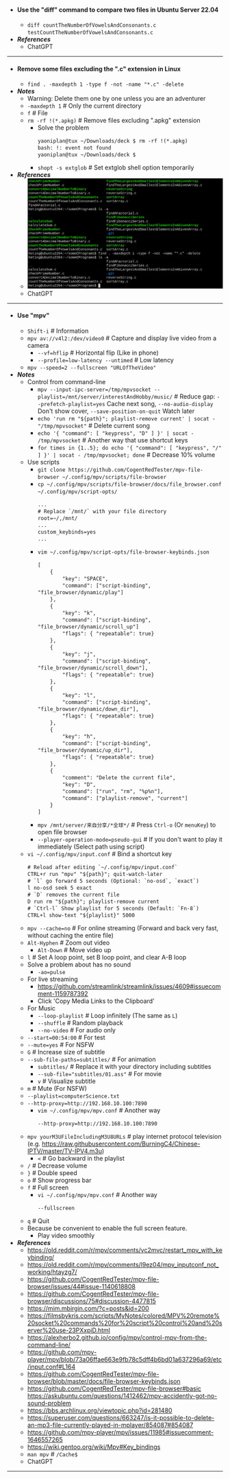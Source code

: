 - #### Use the "diff" command to compare two files in Ubuntu Server 22.04
    - `diff countTheNumberOfVowelsAndConsonants.c testCountTheNumberOfVowelsAndConsonants.c`
- ***References***
    - ChatGPT
- ---
- #### Remove some files excluding the ".c" extension in Linux
    - `find . -maxdepth 1 -type f -not -name "*.c" -delete`
- ***Notes***
    - Warning: Delete them one by one unless you are an adventurer
    - `-maxdepth 1` # Only the current directory
    - `f` # File
    - `rm -rf !(*.apkg)` # Remove files excluding ".apkg" extension
        - Solve the problem
          ```
          yaoniplan@tux ~/Downloads/deck $ rm -rf !(*.apkg)
          bash: !: event not found
          yaoniplan@tux ~/Downloads/deck $
          ```
        - `shopt -s extglob` # Set extglob shell option temporarily
- ***References***
    - ![2023-03-13_14:58:24.png](../assets/2023-03-13_14:58:24.png)
    - ChatGPT
- ---
- #### Use "mpv"
    - `Shift-i` # Information
    - `mpv av://v4l2:/dev/video0` # Capture and display live video from a camera
        - `--vf=hflip` # Horizontal flip (Like in phone)
        - `--profile=low-latency --untimed` # Low latency
    - `mpv --speed=2 --fullscreen "URLOfTheVideo"`
- ***Notes***
    - Control from command-line
        - `mpv --input-ipc-server=/tmp/mpvsocket --playlist=/mnt/server/interestAndHobby/music/` # Reduce gap: `--prefetch-playlist=yes` Cache next song, `--no-audio-display` Don't show cover, `--save-position-on-quit` Watch later
        - `echo 'run rm "${path}"; playlist-remove current' | socat - "/tmp/mpvsocket"` # Delete current song
        - `echo '{ "command": [ "keypress", "D" ] }' | socat - /tmp/mpvsocket` # Another way that use shortcut keys
        - `for times in {1..5}; do echo '{ "command": [ "keypress", "/" ] }' | socat - /tmp/mpvsocket; done` # Decrease 10% volume
    - Use scripts
        - `git clone https://github.com/CogentRedTester/mpv-file-browser ~/.config/mpv/scripts/file-browser`
        - `cp ~/.config/mpv/scripts/file-browser/docs/file_browser.conf ~/.config/mpv/script-opts/`
          ```
          ...
          # Replace `/mnt/` with your file directory
          root=~/,/mnt/
          ...
          custom_keybinds=yes
          ...
          ```
        - `vim ~/.config/mpv/script-opts/file-browser-keybinds.json`
          ```
          [
              {
                  "key": "SPACE",
                  "command": ["script-binding", "file_browser/dynamic/play"]
              },
              {
                  "key": "k",
                  "command": ["script-binding", "file_browser/dynamic/scroll_up"]
                  "flags": { "repeatable": true} 
              },
              {
                  "key": "j",
                  "command": ["script-binding", "file_browser/dynamic/scroll_down"],
                  "flags": { "repeatable": true}
              },
              {
                  "key": "l",
                  "command": ["script-binding", "file_browser/dynamic/down_dir"],
                  "flags": { "repeatable": true}
              },
              {
                  "key": "h",
                  "command": ["script-binding", "file_browser/dynamic/up_dir"],
                  "flags": { "repeatable": true}
              },
              {
                  "comment": "Delete the current file",
                  "key": "D",
                  "command": ["run", "rm", "%p%n"],
                  "command": ["playlist-remove", "current"]
              }
          ]
          ```
        - `mpv /mnt/server/来自分享/*全球*/` # Press `Ctrl-o` (Or `menuKey`) to open file browser
        - `--player-operation-mode=pseudo-gui` # If you don't want to play it immediately (Select path using script)
    - `vi ~/.config/mpv/input.conf` # Bind a shortcut key
      ```
      # Reload after editing `~/.config/mpv/input.conf`
      CTRL+r run "mpv" "${path}"; quit-watch-later
      # `l` go forward 5 seconds (Optional: `no-osd`, `exact`)
      l no-osd seek 5 exact
      # `D` removes the current file
      D run rm "${path}"; playlist-remove current
      # `Ctrl-l` Show playlist for 5 seconds (Default: `Fn-8`)
      CTRL+l show-text "${playlist}" 5000
      ```
    - `mpv --cache=no` # For online streaming (Forward and back very fast, without caching the entire file)
    - `Alt-Hyphen` # Zoom out video
        - `Alt-Down` # Move video up
    - `l` # Set A loop point, set B loop point, and clear A-B loop
    - Solve a problem about has no sound
        - `-ao=pulse`
    - For live streaming
        - https://github.com/streamlink/streamlink/issues/4609#issuecomment-1159787392
        - Click 'Copy Media Links to the Clipboard'
    - For Music
        - `--loop-playlist` # Loop infinitely (The same as `L`)
        - `--shuffle` # Random playback
        - `--no-video` # For audio only
    - `--start=00:54:00` # For test
    - `--mute=yes` # For NSFW
    - `G` # Increase size of subtitle
    - `--sub-file-paths=subtitles/` # For animation
        - `subtitles/` # Replace it with your directory including subtitles
        - `--sub-file="subtitles/01.ass"` # For movie
        - `v` # Visualize subtitle
    - `m` # Mute (For NSFW)
    - `--playlist=computerScience.txt`
    - `--http-proxy=http://192.168.10.100:7890`
        - `vim ~/.config/mpv/mpv.conf` # Another way
          ```
          --http-proxy=http://192.168.10.100:7890
          ```
    - `mpv yourM3UFileIncludingM3U8URLs` # play internet protocol television (e.g. https://raw.githubusercontent.com/BurningC4/Chinese-IPTV/master/TV-IPV4.m3u)
        - `<` # Go backward in the playlist
    - `/` # Decrease volume
    - `}` # Double speed
    - `o` # Show progress bar
    - `f` # Full screen
        - `vi ~/.config/mpv/mpv.conf` # Another way
          ```
          --fullscreen
          ```
    - `q` # Quit
    - Because be convenient to enable the full screen feature.
        - Play video smoothly
- ***References***
    - https://old.reddit.com/r/mpv/comments/vc2mvc/restart_mpv_with_keybinding/
    - https://old.reddit.com/r/mpv/comments/l9ez04/mpv_inputconf_not_working/htayzg7/
    - https://github.com/CogentRedTester/mpv-file-browser/issues/44#issue-1140618808
    - https://github.com/CogentRedTester/mpv-file-browser/discussions/75#discussion-4477815
    - https://mim.mbirgin.com/?c=posts&id=200
    - https://filmsbykris.com/scripts/MyNotes/colored/MPV%20remote%20socket%20commands%20for%20script%20control%20and%20server%20use-23PXxpiD.html
    - https://alexherbo2.github.io/config/mpv/control-mpv-from-the-command-line/
    - https://github.com/mpv-player/mpv/blob/73a06ffae663e9fb78c5dff4b6bd01a637296a69/etc/input.conf#L164
    - https://github.com/CogentRedTester/mpv-file-browser/blob/master/docs/file-browser-keybinds.json
    - https://github.com/CogentRedTester/mpv-file-browser#basic https://askubuntu.com/questions/1412462/mpv-accidently-got-no-sound-problem
    - https://bbs.archlinux.org/viewtopic.php?id=281480
    - https://superuser.com/questions/663247/is-it-possible-to-delete-an-mp3-file-currently-played-in-mplayer/854087#854087
    - https://github.com/mpv-player/mpv/issues/11985#issuecomment-1646557265
    - https://wiki.gentoo.org/wiki/Mpv#Key_bindings
    - `man mpv` # `/Cache$`
    - ChatGPT
- ---
